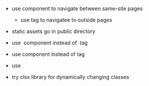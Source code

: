 -   use <Link></Link> component to navigate between same-site pages

    -   use <a></a> tag to navigatee to outside pages

-   static assets go in public directory

-   use <Image /> component instead of <img/> tag

- use <Head></Head> component instead of <head></head> tag

- use <Script /> component instead of <script></script> 

- try clsx library for dynamically changing classes

